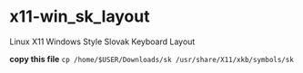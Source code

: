 # x11-win_sk_layout
Linux X11 Windows Style Slovak Keyboard Layout

**copy this file**
`cp /home/$USER/Downloads/sk /usr/share/X11/xkb/symbols/sk`
